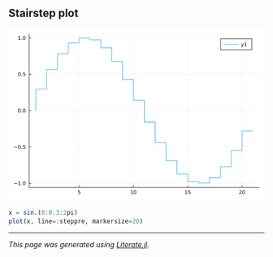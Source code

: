 ## Stairstep plot

![stairstep.png](images/stairstep.png)

````julia
x = sin.(0:0.3:2pi)
plot(x, line=:steppre, markersize=20)
````

---

*This page was generated using [Literate.jl](https://github.com/fredrikekre/Literate.jl).*

